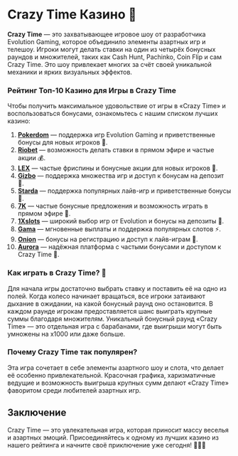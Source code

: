 # Crazy Time Казино 🎡

**Crazy Time** — это захватывающее игровое шоу от разработчика Evolution Gaming, которое объединило элементы азартных игр и телешоу. Игроки могут делать ставки на один из четырёх бонусных раундов и множителей, таких как Cash Hunt, Pachinko, Coin Flip и сам Crazy Time. Это шоу привлекает многих за счёт своей уникальной механики и ярких визуальных эффектов.

### Рейтинг Топ-10 Казино для Игры в Crazy Time

Чтобы получить максимальное удовольствие от игры в «Crazy Time» и воспользоваться бонусами, ознакомьтесь с нашим списком лучших казино:

1. **[Pokerdom](https://brandplay.link/4k77v2yx)** — поддержка игр Evolution Gaming и приветственные бонусы для новых игроков 🎲.
2. **[Riobet](https://brandplay.link/7xBLTPyj)** — возможность делать ставки в прямом эфире и частые акции 💰.
3. **[LEX](https://brandplay.link/zW4hdDFV)** — частые фриспины и бонусные акции для новых игроков 🎉.
4. **[Gizbo](https://brandplay.link/bprXw4YV)** — поддержка множества игр и доступ к бонусам на депозит 🎁.
5. **[Starda](https://brandplay.link/fB7xwRFL)** — поддержка популярных лайв-игр и приветственные бонусы 🎡.
6. **[7K](https://brandplay.link/BvQyFShp)** — частые бонусные предложения и возможность играть в прямом эфире 🎯.
7. **[1Xslots](https://brandplay.link/hSB1khtr)** — широкий выбор игр от Evolution и бонусы на депозиты 🌟.
8. **[Gama](https://brandplay.link/j6NMKsDz)** — мгновенные выплаты и поддержка популярных слотов ⚡.
9. **[Onion](https://brandplay.link/zBGRVpQ9)** — бонусы на регистрацию и доступ к лайв-играм 🎰.
10. **[Aurora](https://10trafic-stat2.com/click/668546556bcc6313411604bd/6766/13032/subaccount)** — надёжная платформа с частыми бонусами и доступом к Crazy Time 💎.

### Как играть в Crazy Time? 🎲

Для начала игры достаточно выбрать ставку и поставить её на одно из полей. Когда колесо начинает вращаться, все игроки затаивают дыхание в ожидании, на какой бонусный раунд оно остановится. В каждом раунде игрокам предоставляется шанс выиграть крупные суммы благодаря множителям. Уникальный бонусный раунд «Crazy Time» — это отдельная игра с барабанами, где выигрыши могут быть умножены на х1000 или даже больше.

### Почему Crazy Time так популярен?

Эта игра сочетает в себе элементы азартного шоу и слота, что делает её особенно привлекательной. Красочная графика, харизматичные ведущие и возможность выигрыша крупных сумм делают «Crazy Time» фаворитом среди любителей азартных игр.

## Заключение

Crazy Time — это увлекательная игра, которая приносит массу веселья и азартных эмоций. Присоединяйтесь к одному из лучших казино из нашего рейтинга и начните своё приключение уже сегодня! 🎉🎰💸
